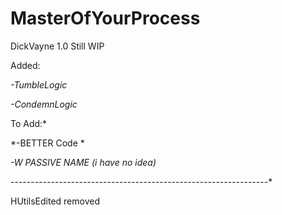 # MasterOfYourProcess


DickVayne 1.0 Still WIP

Added:

*-TumbleLogic*

*-CondemnLogic*

To Add:*

*-BETTER Code *

*-W PASSIVE NAME (i have no idea)*





----------------------------------------------------------------*

HUtilsEdited removed
